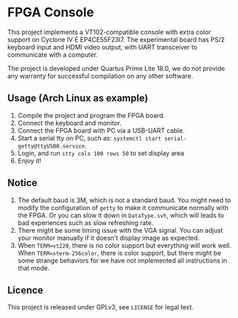 # FPGA Console

This project implements a VT102-compatible console with extra color support on Cyclone IV E EP4CE55F23I7. The experimental board has PS/2 keyboard input and HDMI video output, with UART transceiver to communicate with a computer.

The project is developed under Quartus Prime Lite 18.0, we do not provide any warranty for successful compilation on any other software.

## Usage (Arch Linux as example)

1. Compile the project and program the FPGA board.
2. Connect the keyboard and monitor.
3. Connect the FPGA board with PC via a USB-UART cable.
4. Start a serial tty on PC, such as: `systemctl start serial-getty@ttyUSB0.service`.
5. Login, and run `stty cols 100 rows 50` to set display area
6. Enjoy it!

## Notice

1. The default baud is 3M, which is not a standard baud. You might need to modify the configuration of `getty` to make it communicate normally with the FPGA. Or you can slow it down in `DataType.svh`, which will leads to bad experiences such as slow refreshing rate.
2. There might be some timing issue with the VGA signal. You can adjust your monitor manually if it doesn't display image as expected.
3. When `TERM=vt220`, there is no color support but everything will work well. When `TERM=xterm-256color`, there is color support, but there might be some strange behaviors for we have not implemented all instructions in that mode.

## Licence

This project is released under GPLv3, see `LICENSE` for legal text.